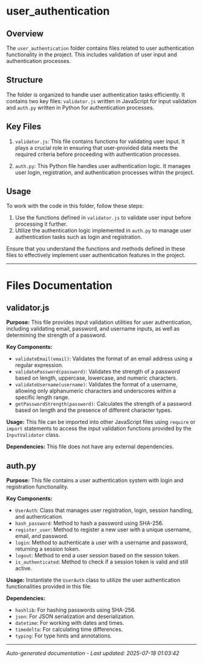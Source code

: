 # user_authentication

## Overview
The `user_authentication` folder contains files related to user authentication functionality in the project. This includes validation of user input and authentication processes.

## Structure
The folder is organized to handle user authentication tasks efficiently. It contains two key files: `validator.js` written in JavaScript for input validation and `auth.py` written in Python for authentication processes.

## Key Files
1. `validator.js`: This file contains functions for validating user input. It plays a crucial role in ensuring that user-provided data meets the required criteria before proceeding with authentication processes.
   
2. `auth.py`: This Python file handles user authentication logic. It manages user login, registration, and authentication processes within the project.

## Usage
To work with the code in this folder, follow these steps:
1. Use the functions defined in `validator.js` to validate user input before processing it further.
2. Utilize the authentication logic implemented in `auth.py` to manage user authentication tasks such as login and registration.

Ensure that you understand the functions and methods defined in these files to effectively implement user authentication features in the project.

---

# Files Documentation

## validator.js

**Purpose:** This file provides input validation utilities for user authentication, including validating email, password, and username inputs, as well as determining the strength of a password.

**Key Components:**
- `validateEmail(email)`: Validates the format of an email address using a regular expression.
- `validatePassword(password)`: Validates the strength of a password based on length, uppercase, lowercase, and numeric characters.
- `validateUsername(username)`: Validates the format of a username, allowing only alphanumeric characters and underscores within a specific length range.
- `getPasswordStrength(password)`: Calculates the strength of a password based on length and the presence of different character types.

**Usage:** This file can be imported into other JavaScript files using `require` or `import` statements to access the input validation functions provided by the `InputValidator` class.

**Dependencies:** This file does not have any external dependencies.

## auth.py

**Purpose:** This file contains a user authentication system with login and registration functionality.

**Key Components:**
- `UserAuth`: Class that manages user registration, login, session handling, and authentication.
- `hash_password`: Method to hash a password using SHA-256.
- `register_user`: Method to register a new user with a unique username, email, and password.
- `login`: Method to authenticate a user with a username and password, returning a session token.
- `logout`: Method to end a user session based on the session token.
- `is_authenticated`: Method to check if a session token is valid and still active.

**Usage:** Instantiate the `UserAuth` class to utilize the user authentication functionalities provided in this file.

**Dependencies:**
- `hashlib`: For hashing passwords using SHA-256.
- `json`: For JSON serialization and deserialization.
- `datetime`: For working with dates and times.
- `timedelta`: For calculating time differences.
- `typing`: For type hints and annotations.

---
*Auto-generated documentation - Last updated: 2025-07-18 01:03:42*
